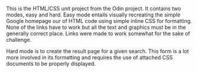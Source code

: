 This is the HTML/CSS unit project from the Odin project. It contains two modes, easy and hard.
Easy mode entails visually recreating the simple Google homepage our of HTML code using simple inline CSS for formatting. None of the links have to work but all the text and graphics must be in the generally correct place. Links were made to work somewhat for the sake of challenge.

Hard mode is to create the result page for a given search. This form is a lot more involved in its formatting and requires the use of attached CSS documents to be properly displayed.

